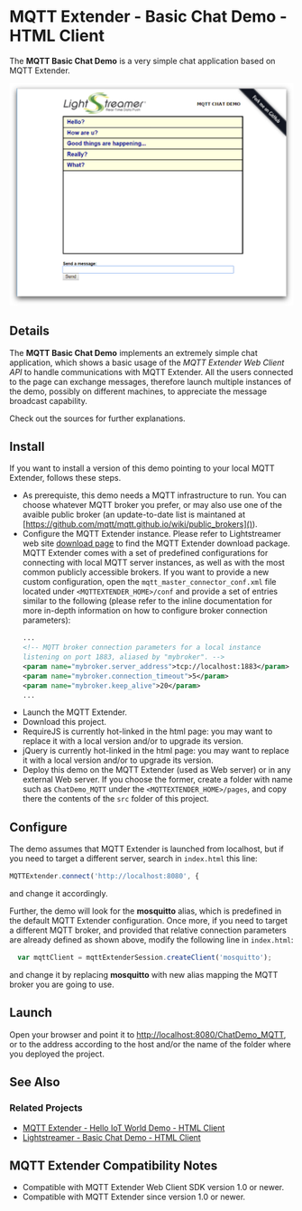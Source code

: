 # MQTT Extender - Basic Chat Demo - HTML Client

<!-- START DESCRIPTION mqttextender-example-chat-client-javascript -->

The **MQTT Basic Chat Demo** is a very simple chat application based on MQTT
Extender.

![screenshot](screen-large.png)

## Details

The **MQTT Basic Chat Demo** implements an extremely simple chat application,
which shows a basic usage of the *MQTT Extender Web Client API* to handle
communications with MQTT Extender. All the users connected to the page can
exchange messages, therefore  launch multiple instances of the demo, possibly on
different machines, to appreciate the message broadcast capability.

Check out the sources for further explanations.

<!-- END DESCRIPTION mqttextender-example-chat-client-javascript -->

## Install

If you want to install a version of this demo pointing to your local MQTT
Extender, follows these steps.

* As prerequiste, this demo needs a MQTT infrastructure to run. You can choose
whatever MQTT broker you prefer, or may also use one of the avaible public
broker (an update-to-date list is maintaned at
[https://github.com/mqtt/mqtt.github.io/wiki/public_brokers]()).
* Configure the MQTT Extender instance. Please refer to Lightstreamer
web site [download page](http://download.lightstreamer.com/) to find the MQTT
Extender download package. MQTT Extender comes with a set of predefined
configurations for connecting with local MQTT server instances, as well as with
the most common publicly accessible brokers. If you want to provide a new custom
configuration, open the `mqtt_master_connector_conf.xml` file located under
`<MQTTEXTENDER_HOME>/conf` and provide a set of entries similar to the following
(please refer to the inline documentation for more in-depth information on how
to configure broker connection parameters):
  ```xml
  ...
  <!-- MQTT broker connection parameters for a local instance
  listening on port 1883, aliased by "mybroker". -->
  <param name="mybroker.server_address">tcp://localhost:1883</param>
  <param name="mybroker.connection_timeout">5</param>
  <param name="mybroker.keep_alive">20</param>
  ...
  ```
* Launch the MQTT Extender.
* Download this project.
* RequireJS is currently hot-linked in the html page: you may want to replace it
with a local version and/or to upgrade its version.
* jQuery is currently hot-linked in the html page: you may want to replace it
with a local version and/or to upgrade its version.
* Deploy this demo on the MQTT Extender (used as Web server) or in any external
Web server. If you choose the former, create a folder with name such as
`ChatDemo_MQTT` under the `<MQTTEXTENDER_HOME>/pages`, and copy there the
contents of the `src` folder of this project.

## Configure
The demo assumes that MQTT Extender is launched from localhost, but if you need
to target a different server, search in `index.html` this line:
```js
MQTTExtender.connect('http://localhost:8080', {
```
and change it accordingly.

Further, the demo will look for the **mosquitto** alias, which is predefined in
the default MQTT Extender configuration. Once more, if you need to target a
different MQTT broker, and provided that relative connection parameters are
already defined as shown above, modify the following line in `index.html`:

```js
  var mqttClient = mqttExtenderSession.createClient('mosquitto');
```
and change it by replacing **mosquitto** with new alias mapping the MQTT broker
you are going to use.

## Launch
Open your browser and point it to [http://localhost:8080/ChatDemo_MQTT](), or to
the address according to the host and/or the name of the folder where you
deployed the project.

## See Also

### Related Projects

* [MQTT Extender - Hello IoT World Demo - HTML Client](https://github.com/Lightstreamer/MQTTExtender-example-Hello_IoT_World-client-javascript)
* [Lightstreamer - Basic Chat Demo - HTML Client](https://github.com/Lightstreamer/Lightstreamer-example-chat-client-javascript)

## MQTT Extender Compatibility Notes

* Compatible with MQTT Extender Web Client SDK version 1.0 or
newer.
* Compatible with MQTT Extender since version 1.0 or newer.
